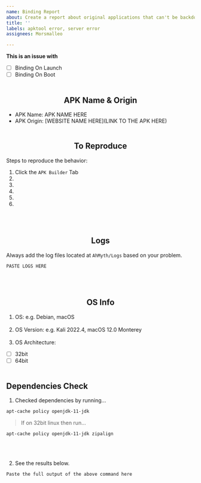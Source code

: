 ```yaml
---
name: Binding Report
about: Create a report about original applications that can't be backdoored
title: ''
labels: apktool error, server error
assignees: Morsmalleo

---
```


**This is an issue with**
- [ ] Binding On Launch
- [ ] Binding On Boot
<br></br>

## <div align="center">**APK Name & Origin**</div>
- APK Name: APK NAME HERE
- APK Origin: [WEBSITE NAME HERE](LINK TO THE APK HERE)
<br></br>

## <div align="center">**To Reproduce**</div>
Steps to reproduce the behavior:

1. Click the `APK Builder` Tab
2. 
3. 
4. 
5. 
6. 
<br></br>

## <div align="center">**Logs**</div>
Always add the log files located at `AhMyth/Logs` based on your problem.
```
PASTE LOGS HERE
```
<br></br>

## <div align="center">**OS Info**</div>
1. OS: e.g. Debian, macOS
<br></br>
2. OS Version: e.g. Kali 2022.4, macOS 12.0 Monterey
<br></br>
3. OS Architecture:
 - [ ] 32bit
 - [ ] 64bit
<br></br>

## Dependencies Check
1. Checked dependencies by running...
```zsh 
apt-cache policy openjdk-11-jdk
```
> If on 32bit linux then run...
```zsh
apt-cache policy openjdk-11-jdk zipalign
```
<br></br>

2. See the results below.
```zsh
Paste the full output of the above command here
```
